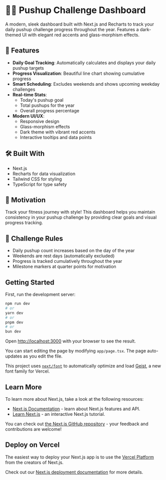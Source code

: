 # 🏋️‍♂️ Pushup Challenge Dashboard

A modern, sleek dashboard built with Next.js and Recharts to track your daily pushup challenge progress throughout the year. Features a dark-themed UI with elegant red accents and glass-morphism effects.

## 🚀 Features

- **Daily Goal Tracking**: Automatically calculates and displays your daily pushup targets
- **Progress Visualization**: Beautiful line chart showing cumulative progress
- **Smart Scheduling**: Excludes weekends and shows upcoming weekday challenges
- **Real-time Stats**: 
  - Today's pushup goal
  - Total pushups for the year
  - Overall progress percentage
- **Modern UI/UX**:
  - Responsive design
  - Glass-morphism effects
  - Dark theme with vibrant red accents
  - Interactive tooltips and data points

## 🛠️ Built With

- Next.js
- Recharts for data visualization
- Tailwind CSS for styling
- TypeScript for type safety

## 💪 Motivation

Track your fitness journey with style! This dashboard helps you maintain consistency in your pushup challenge by providing clear goals and visual progress tracking.

## 🎯 Challenge Rules

- Daily pushup count increases based on the day of the year
- Weekends are rest days (automatically excluded)
- Progress is tracked cumulatively throughout the year
- Milestone markers at quarter points for motivation

## Getting Started

First, run the development server:

```bash
npm run dev
# or
yarn dev
# or
pnpm dev
# or
bun dev
```

Open [http://localhost:3000](http://localhost:3000) with your browser to see the result.

You can start editing the page by modifying `app/page.tsx`. The page auto-updates as you edit the file.

This project uses [`next/font`](https://nextjs.org/docs/app/building-your-application/optimizing/fonts) to automatically optimize and load [Geist](https://vercel.com/font), a new font family for Vercel.

## Learn More

To learn more about Next.js, take a look at the following resources:

- [Next.js Documentation](https://nextjs.org/docs) - learn about Next.js features and API.
- [Learn Next.js](https://nextjs.org/learn) - an interactive Next.js tutorial.

You can check out [the Next.js GitHub repository](https://github.com/vercel/next.js) - your feedback and contributions are welcome!

## Deploy on Vercel

The easiest way to deploy your Next.js app is to use the [Vercel Platform](https://vercel.com/new?utm_medium=default-template&filter=next.js&utm_source=create-next-app&utm_campaign=create-next-app-readme) from the creators of Next.js.

Check out our [Next.js deployment documentation](https://nextjs.org/docs/app/building-your-application/deploying) for more details.
